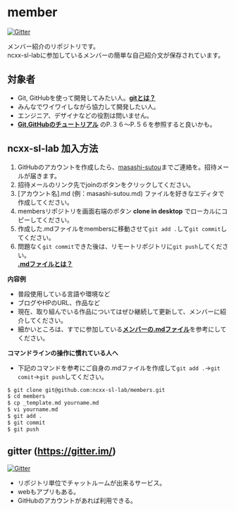 member
=======

[![Gitter](https://badges.gitter.im/Join%20Chat.svg)](https://gitter.im/ncxx-sl-lab/members?utm_source=badge&utm_medium=badge&utm_campaign=pr-badge&utm_content=badge)

メンバー紹介のリポジトリです。  
ncxx-sl-labに参加しているメンバーの簡単な自己紹介文が保存されています。

## 対象者

- Git, GitHubを使って開発してみたい人。[**gitとは？**](https://github.com/ncxx-sl-lab/git-tutorial/wiki)
- みんなでワイワイしながら協力して開発したい人。
- エンジニア、デザイナなどの役割は問いません。
- [**Git,GitHubのチュートリアル**](https://speakerdeck.com/masashi_sutou/git-githubfalsetiyutoriaru) のP.３６〜P.５６を参照すると良いかも。


## ncxx-sl-lab 加入方法

1. GitHubのアカウントを作成したら、[masashi-sutou](https://github.com/masashi-sutou)までご連絡を。招待メールが届きます。
2. 招待メールのリンク先でjoinのボタンをクリックしてください。
3. [アカウント名].md (例：masashi-sutou.md) ファイルを好きなエディタで作成してください。
4. membersリポジトリを画面右端のボタン **clone in desktop** でローカルにコピーしてください。 
5. 作成した.mdファイルをmembersに移動させて`git add .`して`git commit`してください。  
6. 問題なく`git commit`できた後は、リモートリポジトリに`git push`してください。  
[**.mdファイルとは？**](https://github.com/ncxx-sl-lab/members/wiki/.md%E3%83%95%E3%82%A1%E3%82%A4%E3%83%AB%E3%81%AE%E6%9B%B8%E3%81%8D%E6%96%B9)

**内容例**
- 普段使用している言語や環境など
- ブログやHPのURL、作品など
- 現在、取り組んでいる作品についてはぜひ継続して更新して、メンバーに紹介してください。
- 細かいところは、すでに参加している[**メンバーの.mdファイル**](https://github.com/ncxx-sl-lab/members/blob/master/eguchi-hiroyuki.md)を参考にしてください。

**コマンドラインの操作に慣れている人へ**
 - 下記のコマンドを参考にご自身の.mdファイルを作成して`git add .`→`git comit`→`git push`してください。

```bash		
$ git clone git@github.com:ncxx-sl-lab/members.git		
$ cd members		
$ cp _template.md yourname.md
$ vi yourname.md
$ git add .
$ git commit
$ git push
```

## gitter (https://gitter.im/)
[![Gitter](https://badges.gitter.im/Join%20Chat.svg)](https://gitter.im/ncxx-sl-lab/members?utm_source=badge&utm_medium=badge&utm_campaign=pr-badge)

- リポジトリ単位でチャットルームが出来るサービス。  
- webもアプリもある。
- GitHubのアカウントがあれば利用できる。
